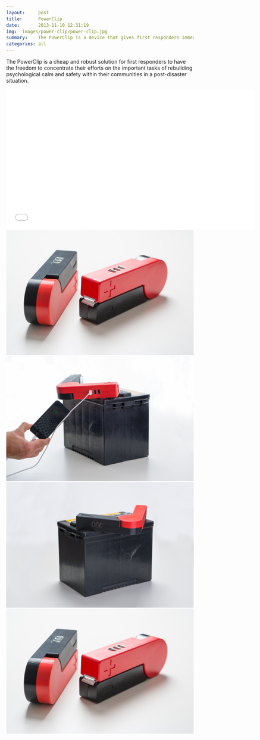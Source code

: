```yaml
---
layout:     post
title:      PowerClip
date:       2013-11-10 12:31:19
img:  images/power-clip/power-clip.jpg
summary:    The PowerClip is a device that gives first responders immediate access to power in the wake of an emergency. 
categories: all
---
```


The PowerClip is a cheap and robust solution for first responders to have the freedom to concentrate their efforts on the important tasks of rebuilding psychological calm and safety within their communities in a post-disaster situation.

<div class="mxn1">
<iframe class="px4" src="//player.vimeo.com/video/113528653" width="670" height="376" frameborder="0" webkitallowfullscreen mozallowfullscreen allowfullscreen></iframe>
</div>

<div class="mxn1">
<img src="/images/powerclip/1.jpg" />
</div>

<div class="mxn1">
<img src="/images/powerclip/2.jpg" />
</div>

<div>
<img src="/images/powerclip/3.jpg" />
</div>

<div>
<img src="/images/powerclip/4.jpg" />
</div>
